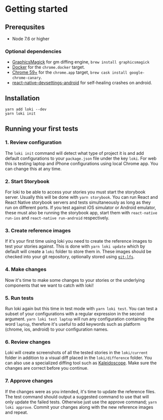 # Getting started

## Prerequsites

* Node 7.6 or higher

### Optional dependencies
* [GraphicsMagick](http://www.graphicsmagick.org) for gm diffing engine, `brew install graphicsmagick`
* [Docker](https://www.docker.com/community-edition#/download) for the `chrome.docker` target.
* [Chrome 59+](https://www.google.se/chrome/browser/desktop/) for the `chrome.app` target, `brew cask install google-chrome-canary`. 
* [react-native-devsettings-android](https://github.com/jhen0409/react-native-devsettings-android) for self-healing crashes on android. 

## Installation

```
yarn add loki --dev
yarn loki init
```

## Running your first tests

### 1. Review configuration

The `loki init` command will detect what type of project it is and add default configurations to your `package.json` file under the key `loki`. For web this is testing laptop and iPhone configurations using local Chrome app. You can change this at any time. 

### 2. Start Storybook

For loki to be able to access your stories you must start the storybook server. Usually this will be done with `yarn storybook`. You can run React and React Native storybook servers and tests simultaneously as long as they run on different ports. If you test against iOS simulator or Android emulator, these must also be running the storybook app, start them with `react-native run-ios` and `react-native run-android` respectively.

### 3. Create reference images

If it's your first time using loki you need to create the reference images to test your stories against. This is done with `yarn loki update` which by default will create a `loki` folder to store them in. These images should be checked into your git repository, optionally stored using [`git-lfs`](https://git-lfs.github.com). 

### 4. Make changes

Now it's time to make some changes to your stories or the underlying components that we want to catch with loki!

### 5. Run tests

Run loki again but this time in test mode with `yarn loki test`. You can test a subset of your configurations with a regular expression in the second argument. `yarn loki test laptop` will run any configuration containing the word `laptop`, therefore it's useful to add keywords such as platform (chrome, ios, android) to your configuration names. 

### 6. Review changes

Loki will create screenshots of all the tested stories in the `loki/current` folder in addition to a visual diff placed in the `loki/difference` folder. You can also use a specialized diffing tool such as [Kaleidoscope](https://www.kaleidoscopeapp.com). Make sure the changes are correct before you continue. 

### 7. Approve changes

If the changes were as you intended, it's time to update the reference files. The test command should output a suggested command to use that will only update the failed tests. Otherwise just use the approve command; `yarn loki approve`. Commit your changes along with the new reference images and repeat.
